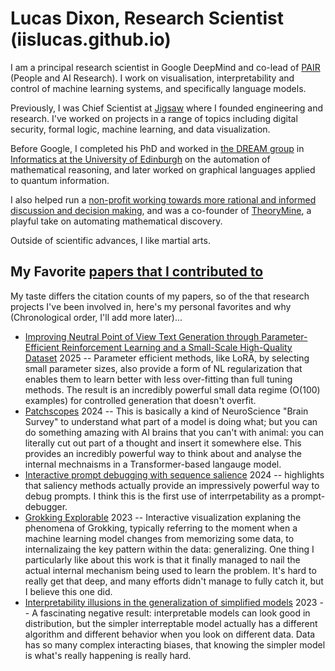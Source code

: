 # Lucas Dixon, Research Scientist (iislucas.github.io)

I am a principal research scientist in Google DeepMind and co-lead of [PAIR](pair.withgoogle.com) (People and AI Research). I work on visualisation, interpretability and control of machine learning systems, and specifically language models.

Previously, I was Chief Scientist at [Jigsaw](https://jigsaw.google.com/) where I founded engineering and research. I've worked on projects in a range of topics including digital security, formal logic, machine learning, and data visualization.

Before Google, I completed his PhD and worked in [the DREAM group](https://www.research.ed.ac.uk/en/publications/the-history-of-the-dream-group) in [Informatics at the University of Edinburgh](https://informatics.ed.ac.uk/) on the automation of mathematical reasoning, and later worked on graphical languages applied to quantum information. 

I also helped run a [non-profit working towards more rational and informed discussion and decision making](https://web.archive.org/web/20180315194233/http://www.kenyersel.org/), and was a co-founder of [TheoryMine](https://www.theorymine.com/), a playful take on automating mathematical discovery. 

Outside of scientific advances, I like martial arts.

## My Favorite [papers that I contributed to](https://scholar.google.com/citations?user=nDs3-TMAAAAJ&hl=en&oi=ao)

My taste differs the citation counts of my papers, so of the that research projects I've been involved in, here's my personal favorites and why (Chronological order, I'll add more later)... 

 * [Improving Neutral Point of View Text Generation through Parameter-Efficient Reinforcement Learning and a Small-Scale High-Quality Dataset](https://scholar.google.com/citations?view_op=view_citation&hl=en&user=nDs3-TMAAAAJ&sortby=pubdate&citation_for_view=nDs3-TMAAAAJ:8AbLer7MMksC) 2025 -- Parameter efficient methods, like LoRA, by selecting small parameter sizes, also provide a form of NL regularization that enables them to learn better with less over-fitting than full tuning methods. The result is an incredibly powerful small data regime (O(100) examples) for controlled generation that doesn't overfit. 
 * [Patchscopes](https://pair.withgoogle.com/explorables/patchscopes/) 2024 -- This is basically a kind of NeuroScience "Brain Survey" to understand what part of a model is doing what; but you can do something amazing with AI brains that you can't with animal: you can literally cut out part of a thought and insert it somewhere else. This provides an incredibly powerful way to think about and analyse the internal mechnaisms in a Transformer-based langauge model.
 * [Interactive prompt debugging with sequence salience](https://scholar.google.com/citations?view_op=view_citation&hl=en&user=nDs3-TMAAAAJ&sortby=pubdate&citation_for_view=nDs3-TMAAAAJ:WbkHhVStYXYC) 2024 -- highlights that saliency methods actually provide an impressively powerful way to debug prompts. I think this is the first use of interrpetability as a prompt-debugger.
 * [Grokking Explorable](https://pair.withgoogle.com/explorables/grokking/) 2023 -- Interactive visualization explaning the phenomena of Grokking, typically referring to the moment when a machine learning model changes from memorizing some data, to internalizaing the key pattern within the data: generalizing. One thing I particularly like about this work is that it finally managed to nail the actual internal mechanism being used to learn the problem. It's hard to really get that deep, and many efforts didn't manage to fully catch it, but I believe this one did.
 * [Interpretability illusions in the generalization of simplified models](https://scholar.google.com/citations?view_op=view_citation&hl=en&user=nDs3-TMAAAAJ&sortby=pubdate&citation_for_view=nDs3-TMAAAAJ:P5F9QuxV20EC) 2023 -- A fascinating negative result: interpretable models can look good in distribution, but the simpler interreptable model actually has a different algorithm and different behavior when you look on different data. Data has so many complex interacting biases, that knowing the simpler model is what's really happening is really hard.
